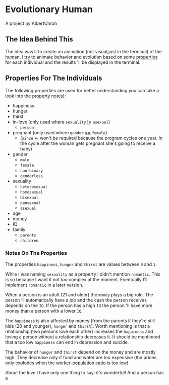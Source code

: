 # Evolutionary Human
A project by AlbertUnruh


## The Idea Behind This
The idea was it to create an animation (not visual,just in the terminal) of the human.
I try to animate behavior and evolution based on some [properties][] for each individual
and the results 'll be displayed in the terminal.


## Properties For The Individuals
The following properties are used 
for better understanding you can take a look into the [property notes][]):
- happiness
- hunger
- thirst
- in-love (only used where ``sexuality`` [!=][] ``asexual``)
  - ``person``
- pregnant (only used where ``gender`` [==][] ``female``)
  - (``since`` <- won't be required because the program cycles one year.
    In the cycle after the woman gets pregnant she's going to receive a baby)
- gender
  - ``male``
  - ``female``
  - ``non-binary``
  - ``genderless``
- sexuality
  - ``heterosexual``
  - ``homosexual``
  - ``bisexual``
  - ``pansexual``
  - ``asexual``
- age
- money
- IQ
- family
  - ``parents``
  - ``children``


### Notes On The Properties
The properties ``happiness``, ``hunger`` and ``thirst`` are values between ``0``
and ``1``.

While I was naming ``sexuality`` as a property I didn't mention ``romantic``.
This is so because I want it not *too* complex at the moment. Eventually I'll
implement ``romantic`` in a later version.

When a person is an adult (21 and older) the ``money`` plays a big role. The person 'll
automatically have a job and the cash the person receives depends on the ``IQ``.
If the person has a high ``IQ`` the person 'll have more money than a person with a
lower ``IQ``.

The ``happiness`` is also affected by money (from the parents if they're still kids
(20 and younger), ``hunger`` and ``thirst``).
Worth mentioning is that a relationship (two persons love each other) increases the
``happiness`` and loving a person without a relationship decreases it.
It should be mentioned that a too low ``happiness`` can end in depression and suicide.

The behavior of ``hunger`` and ``thirst`` depend on the money and are mostly high.
They decrease only if food and water are too expensive (the prices only explodes when
the [worker-population-ratio][] is too low).

About the love I have only one thing to say: it's wonderful!
And a person has a 




[properties]: #properties-for-the-individuals
[property notes]: #notes-on-the-properties
[==]: . "A is equal B"
[!=]: . "A is not qual B"
[worker-population-ratio]: . "WORKER / POPULATION = RATIO"
